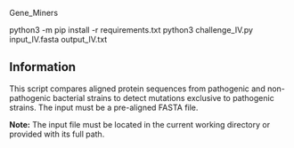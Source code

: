 Gene_Miners

python3 -m pip install -r requirements.txt
python3 challenge_IV.py input_IV.fasta output_IV.txt

## Information
This script compares aligned protein sequences from pathogenic and non-pathogenic bacterial strains to detect mutations exclusive to pathogenic strains. The input must be a pre-aligned FASTA file. 

**Note:** The input file must be located in the current working directory or provided with its full path.